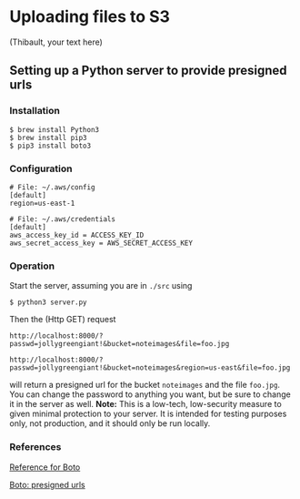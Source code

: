 
# Uploading files to S3

(Thibault, your text here)


## Setting up a Python server to provide presigned urls

### Installation

```
$ brew install Python3
$ brew install pip3
$ pip3 install boto3  
```

### Configuration

```
# File: ~/.aws/config
[default]
region=us-east-1

# File: ~/.aws/credentials
[default]
aws_access_key_id = ACCESS_KEY_ID
aws_secret_access_key = AWS_SECRET_ACCESS_KEY
```

### Operation

Start the server, assuming you are in `./src` using

```
$ python3 server.py
```

Then the (Http GET) request

```
http://localhost:8000/?passwd=jollygreengiant!&bucket=noteimages&file=foo.jpg

http://localhost:8000/?passwd=jollygreengiant!&bucket=noteimages&region=us-east&file=foo.jpg
```

will return a presigned url for the bucket `noteimages` and the file `foo.jpg`.
You can change the password to anything you want, but be sure to change it in the
server as well.  **Note:** This is a low-tech, low-security measure to given
minimal protection to your server.  It is intended for testing purposes only,
not production, and it should only be run locally.

### References

[Reference for Boto](https://boto3.amazonaws.com/v1/documentation/api/latest/guide/quickstart.html)

[Boto: presigned urls](https://boto3.amazonaws.com/v1/documentation/api/latest/guide/s3-presigned-urls.html)
